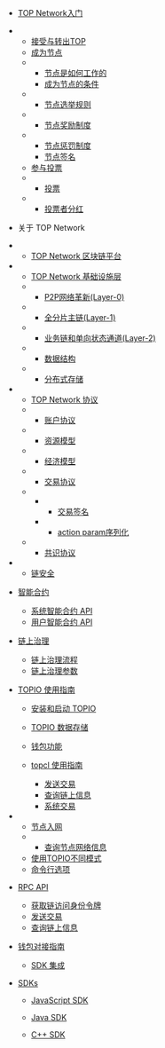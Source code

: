 - [TOP Network入门](#/docs-cn/GetStartedonTOPNetwork//GetStartedonTOPNetwork)

- * [接受与转出TOP](docs-cn/GetStartedonTOPNetwork/ReceiveandSendTOP.md)
  * [成为节点](docs-cn/GetStartedonTOPNetwork/BecomeTOPNetworkNode/Overview.md)
  * * [节点是如何工作的](docs-cn/GetStartedonTOPNetwork/BecomeTOPNetworkNode/HowNodeWorks.md)
    * [成为节点的条件](docs-cn/GetStartedonTOPNetwork/BecomeTOPNetworkNode/Requirment.md)
  * * [节点选举规则](docs-cn/GetStartedonTOPNetwork/BecomeTOPNetworkNode/NodeElection.md)
  * * [节点奖励制度](docs-cn/GetStartedonTOPNetwork/BecomeTOPNetworkNode/NodeReward.md)
  * * [节点惩罚制度](docs-cn/GetStartedonTOPNetwork/BecomeTOPNetworkNode/NodePublishment.md)
    * [节点签名](docs-cn/GetStartedonTOPNetwork/BecomeTOPNetworkNode/NodeSignature.md)
  * [参与投票](docs-cn/GetStartedonTOPNetwork/VoteonNodes.md)
  * * [投票](docs-cn/Node/NodeVote.md)
  * * [投票者分红](docs-cn/Node/NodeDividend.md)

- 关于 TOP Network

- * [TOP Network 区块链平台](docs-cn/AboutTOPNetwork/TOPNetworkPlatform.md)

- * [TOP Network 基础设施层](docs-cn/AboutTOPNetwork/TOPChainInfrastructure/Overview.md)

  - * [P2P网络革新(Layer-0)](docs-cn/AboutTOPNetwork/TOPChainInfrastructure/P2PNetworkInnovation(layer-0).md)
  - * [全分片主链(Layer-1)](docs-cn/AboutTOPNetwork/TOPChainInfrastructure/ComprehensiveMulti-levelDynamicSharding(layer-1).md)
  - * [业务链和单向状态通道(Layer-2)](docs-cn/AboutTOPNetwork/TOPChainInfrastructure/ServiceChainandOne-WayStateChannels(layer-2).md)
  - * [数据结构](docs-cn/AboutTOPNetwork/TOPChainInfrastructure/DataStructure.md)
  - * [分布式存储](docs-cn/AboutTOPNetwork/TOPChainInfrastructure/DistributedStorage.md)

- * [TOP Network 协议](docs-cn/AboutTOPNetwork/Protocol/OverView.md)

  - * [账户协议](docs-cn/AboutTOPNetwork/Protocol/AccountProtocol.md)
  - * [资源模型](docs-cn/AboutTOPNetwork/Protocol/ResourceModel.md)
  - * [经济模型](docs-cn/AboutTOPNetwork/Protocol/EconomicModel.md)
  - * [交易协议](docs-cn/AboutTOPNetwork/Protocol/TransactionProtocol/TransactionProtocol.md)
  - * * [交易签名](docs-cn/AboutTOPNetwork/Protocol/TransactionProtocol/TransactionSignature.md)
    * * [action param序列化](docs-cn/AboutTOPNetwork/Protocol/TransactionProtocol/action-param-serialization.md)
  - * [共识协议](docs-cn/AboutTOPNetwork/Protocol/ConsensusProtocol.md)

- * [链安全](docs-cn/AboutTOPNetwork/Security.md)

- [智能合约](#/docs-cn/SmartContract//SmartContract)

  - [系统智能合约 API](docs-cn/SmartContract/SystemContractAPI.md)
  - [用户智能合约 API](docs-cn/SmartContract/LuaAPI.md)

- [链上治理](#/docs-cn/On-ChainGovernance//Overview)

  - [链上治理流程](docs-cn/On-ChainGovernance/On-ChainGovernanceProposal.md)
  - [链上治理参数](docs-cn/On-ChainGovernance/On-ChainGovernanceParameters.md)

- [TOPIO 使用指南](#/docs-cn/Tools/TOPIO//Overview)

  - [安装和启动 TOPIO](docs-cn/Tools/TOPIO/InstallTOPIO.md) 

  - [TOPIO 数据存储](docs-cn/Tools/TOPIO/StorewithTOPIO.md)
  - [钱包功能](docs-cn/Tools/TOPIO/wallet.md)
  - [topcl 使用指南](docs-cn/Tools/TOPIO/topcl/Overview.md)
    - [发送交易](docs-cn/Tools/TOPIO/topcl/sendtx.md)
    - [查询链上信息](docs-cn/Tools/TOPIO/topcl/GET.md)
    - [系统交易](docs-cn/Tools/TOPIO/topcl/system.md)
  
- * [节点入网](docs-cn/Tools/TOPIO/NodeAccess/StartNode.md)
  * * [查询节点网络信息](docs-cn/Tools/TOPIO/NodeAccess/command.md)
  * [使用TOPIO不同模式](docs-cn/Tools/TOPIO/StartTOPIO.md)
  * [命令行选项](docs-cn/Tools/TOPIO/Command-line_Options.md)

- [RPC API](#/docs-cn/Interface/RPC-API//Overview)

  - [获取链访问身份令牌](docs-cn/Interface/RPC-API/requestToken.md)
  - [发送交易](docs-cn/Interface/RPC-API/sendTransaction.md)
  - [查询链上信息](docs-cn/Interface/RPC-API/get.md)

- [钱包对接指南](#/docs-cn/AccessGuide/WalletAccessGuide//Overview)

  - [SDK 集成](docs-cn/AccessGuide/WalletAccessGuide/SDKintegartion.md)

- [SDKs](#/docs-cn/Interface/SDKs//00-overview.md)

  - [JavaScript SDK](docs-cn/Interface/SDKs/01-javascript-sdk.md)

  - [Java SDK](docs-cn/Interface/SDKs/03-java-sdk.md)

  - [C++ SDK](docs-cn/Interface/SDKs/02-c++-sdk.md)